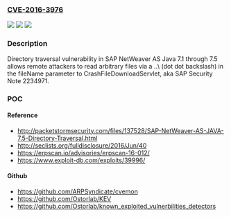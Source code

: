 ### [CVE-2016-3976](https://cve.mitre.org/cgi-bin/cvename.cgi?name=CVE-2016-3976)
![](https://img.shields.io/static/v1?label=Product&message=n%2Fa&color=blue)
![](https://img.shields.io/static/v1?label=Version&message=n%2Fa&color=blue)
![](https://img.shields.io/static/v1?label=Vulnerability&message=n%2Fa&color=brighgreen)

### Description

Directory traversal vulnerability in SAP NetWeaver AS Java 7.1 through 7.5 allows remote attackers to read arbitrary files via a ..\ (dot dot backslash) in the fileName parameter to CrashFileDownloadServlet, aka SAP Security Note 2234971.

### POC

#### Reference
- http://packetstormsecurity.com/files/137528/SAP-NetWeaver-AS-JAVA-7.5-Directory-Traversal.html
- http://seclists.org/fulldisclosure/2016/Jun/40
- https://erpscan.io/advisories/erpscan-16-012/
- https://www.exploit-db.com/exploits/39996/

#### Github
- https://github.com/ARPSyndicate/cvemon
- https://github.com/Ostorlab/KEV
- https://github.com/Ostorlab/known_exploited_vulnerbilities_detectors

